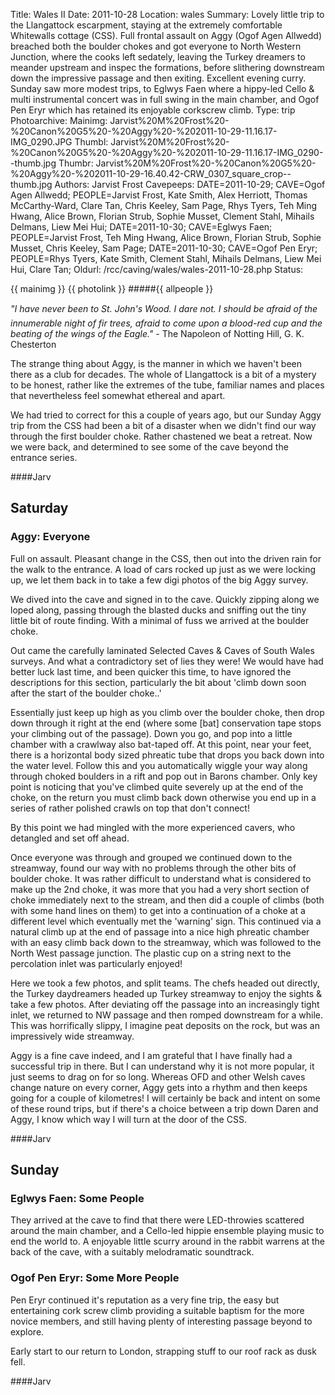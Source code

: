 Title: Wales II
Date: 2011-10-28
Location: wales
Summary: Lovely little trip to the Llangattock escarpment, staying at the extremely comfortable Whitewalls cottage (CSS). Full frontal assault on Aggy (Ogof Agen Allwedd) breached both the boulder chokes and got everyone to North Western Junction, where the cooks left sedately, leaving the Turkey dreamers to meander upstream and inspec the formations, before slithering downstream down the impressive passage and then exiting. Excellent evening curry. Sunday saw more modest trips, to Eglwys Faen where a hippy-led Cello & multi instrumental concert was in full swing in the main chamber, and Ogof Pen Eryr which has retained its enjoyable corkscrew climb.
Type: trip
Photoarchive:
Mainimg: Jarvist%20M%20Frost%20-%20Canon%20G5%20-%20Aggy%20-%202011-10-29-11.16.17-IMG_0290.JPG
Thumbl: Jarvist%20M%20Frost%20-%20Canon%20G5%20-%20Aggy%20-%202011-10-29-11.16.17-IMG_0290--thumb.jpg
Thumbr: Jarvist%20M%20Frost%20-%20Canon%20G5%20-%20Aggy%20-%202011-10-29-16.40.42-CRW_0307_square_crop--thumb.jpg
Authors: Jarvist Frost
Cavepeeps: DATE=2011-10-29; CAVE=Ogof Agen Allwedd; PEOPLE=Jarvist Frost, Kate Smith, Alex Herriott, Thomas McCarthy-Ward, Clare Tan, Chris Keeley, Sam Page, Rhys Tyers, Teh Ming Hwang, Alice Brown, Florian Strub, Sophie Musset, Clement Stahl, Mihails Delmans, Liew Mei Hui;
           DATE=2011-10-30; CAVE=Eglwys Faen; PEOPLE=Jarvist Frost, Teh Ming Hwang, Alice Brown, Florian Strub, Sophie Musset, Chris Keeley, Sam Page;
           DATE=2011-10-30; CAVE=Ogof Pen Eryr; PEOPLE=Rhys Tyers, Kate Smith, Clement Stahl, Mihails Delmans, Liew Mei Hui, Clare Tan;
Oldurl: /rcc/caving/wales/wales-2011-10-28.php
Status:

{{ mainimg }}
{{ photolink }}
#####{{ allpeople }}

_"I have never been to St. John's Wood. I dare not. I should be afraid of the innumerable night of fir trees, afraid to come upon a blood-red cup and the beating of the wings of the Eagle."_ \- The Napoleon of Notting Hill, G. K. Chesterton

The strange thing about Aggy, is the manner in which we haven't been there as a club for decades. The whole of Llangattock is a bit of a mystery to be honest, rather like the extremes of the tube, familiar names and places that nevertheless feel somewhat ethereal and apart.

We had tried to correct for this a couple of years ago, but our Sunday Aggy trip from the CSS had been a bit of a disaster when we didn't find our way through the first boulder choke. Rather chastened we beat a retreat. Now we were back, and determined to see some of the cave beyond the entrance series.

####Jarv

##  Saturday

###  Aggy: Everyone

Full on assault. Pleasant change in the CSS, then out into the driven rain for the walk to the entrance. A load of cars rocked up just as we were locking up, we let them back in to take a few digi photos of the big Aggy survey.

We dived into the cave and signed in to the cave. Quickly zipping along we loped along, passing through the blasted ducks and sniffing out the tiny little bit of route finding. With a minimal of fuss we arrived at the boulder choke.

Out came the carefully laminated Selected Caves &amp; Caves of South Wales surveys. And what a contradictory set of lies they were! We would have had better luck last time, and been quicker this time, to have ignored the descriptions for this section, particularly the bit about 'climb down soon after the start of the boulder choke..'

Essentially just keep up high as you climb over the boulder choke, then drop down through it right at the end (where some [bat] conservation tape stops your climbing out of the passage). Down you go, and pop into a little chamber with a crawlway also bat-taped off. At this point, near your feet, there is a horizontal body sized phreatic tube that drops you back down into the water level. Follow this and you automatically wiggle your way along through choked boulders in a rift and pop out in Barons chamber. Only key point is noticing that you've climbed quite severely up at the end of the choke, on the return you must climb back down otherwise you end up in a series of rather polished crawls on top that don't connect!

By this point we had mingled with the more experienced cavers, who detangled and set off ahead.

Once everyone was through and grouped we continued down to the streamway, found our way with no problems through the other bits of boulder choke. It was rather difficult to understand what is considered to make up the 2nd choke, it was more that you had a very short section of choke immediately next to the stream, and then did a couple of climbs (both with some hand lines on them) to get into a continuation of a choke at a different level which eventually met the 'warning' sign. This continued via a natural climb up at the end of passage into a nice high phreatic chamber with an easy climb back down to the streamway, which was followed to the North West passage junction. The plastic cup on a string next to the percolation inlet was particularly enjoyed!

Here we took a few photos, and split teams. The chefs headed out directly, the Turkey daydreamers headed up Turkey streamway to enjoy the sights &amp; take a few photos. After deviating off the passage into an increasingly tight inlet, we returned to NW passage and then romped downstream for a while. This was horrifically slippy, I imagine peat deposits on the rock, but was an impressively wide streamway.

Aggy is a fine cave indeed, and I am grateful that I have finally had a successful trip in there. But I can understand why it is not more popular, it just seems to drag on for so long. Whereas OFD and other Welsh caves change nature on every corner, Aggy gets into a rhythm and then keeps going for a couple of kilometres! I will certainly be back and intent on some of these round trips, but if there's a choice between a trip down Daren and Aggy, I know which way I will turn at the door of the CSS.

####Jarv

##  Sunday

###  Eglwys Faen: Some People

They arrived at the cave to find that there were LED-throwies scattered around the main chamber, and a Cello-led hippie ensemble playing music to end the world to. A enjoyable little scurry around in the rabbit warrens at the back of the cave, with a suitably melodramatic soundtrack.

###  Ogof Pen Eryr: Some More People

Pen Eryr continued it's reputation as a very fine trip, the easy but entertaining cork screw climb providing a suitable baptism for the more novice members, and still having plenty of interesting passage beyond to explore.

Early start to our return to London, strapping stuff to our roof rack as dusk fell.

####Jarv
